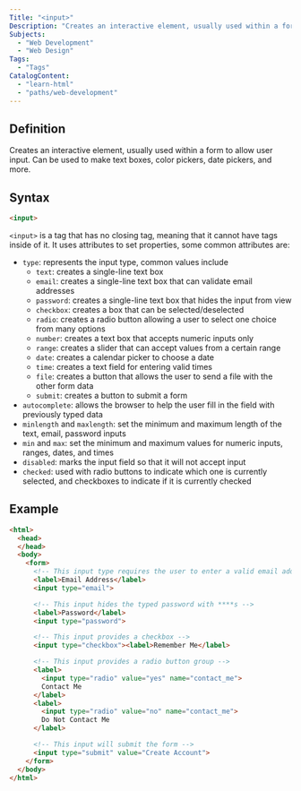 ```yaml
---
Title: "<input>"
Description: "Creates an interactive element, usually used within a form to allow user input. Can be used to make text boxes, color pickers, date pickers, and more."
Subjects:
  - "Web Development"
  - "Web Design"
Tags:
  - "Tags"
CatalogContent:
  - "learn-html"
  - "paths/web-development"
---
```


## Definition 

Creates an interactive element, usually used within a form to allow user input. Can be used to make text boxes, color pickers, date pickers, and more.

## Syntax

```html
<input>
``` 

`<input>` is a tag that has no closing tag, meaning that it cannot have tags inside of it. It uses attributes to set properties, some common attributes are:

* `type`: represents the input type, common values include
  * `text`: creates a single-line text box
  * `email`: creates a single-line text box that can validate email addresses
  * `password`: creates a single-line text box that hides the input from view
  * `checkbox`: creates a box that can be selected/deselected
  * `radio`: creates a radio button allowing a user to select one choice from many options
  * `number`: creates a text box that accepts numeric inputs only
  * `range`: creates a slider that can accept values from a certain range
  * `date`: creates a calendar picker to choose a date
  * `time`: creates a text field for entering valid times
  * `file`: creates a button that allows the user to send a file with the other form data
  * `submit`: creates a button to submit a form
* `autocomplete`: allows the browser to help the user fill in the field with previously typed data
* `minlength` and `maxlength`: set the minimum and maximum length of the text, email, password inputs
* `min` and `max`: set the minimum and maximum values for numeric inputs, ranges, dates, and times
* `disabled`: marks the input field so that it will not accept input
* `checked`: used with radio buttons to indicate which one is currently selected, and checkboxes to indicate if it is currently checked

## Example

```html
<html>
  <head>
  </head>
  <body>
    <form>
      <!-- This input type requires the user to enter a valid email address -->
      <label>Email Address</label>
      <input type="email">

      <!-- This input hides the typed password with ****s -->
      <label>Password</label>
      <input type="password">

      <!-- This input provides a checkbox -->
      <input type="checkbox"><label>Remember Me</label>

      <!-- This input provides a radio button group -->
      <label>
        <input type="radio" value="yes" name="contact_me">
        Contact Me
      </label>
      <label>
        <input type="radio" value="no" name="contact_me">
        Do Not Contact Me
      </label>

      <!-- This input will submit the form -->
      <input type="submit" value="Create Account">
    </form>
  </body>
</html>
```